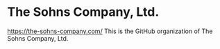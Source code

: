 # The Sohns Company, Ltd.
https://the-sohns-company.com/
This is the GitHub organization of The Sohns Company, Ltd.

